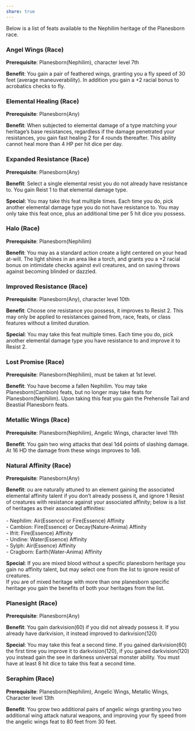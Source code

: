 ```yaml
---
share: true
---
```

Below is a list of feats available to the Nephilim heritage of the Planesborn race.

<h3><span><p>Angel Wings (Race)</p></span></h3><p><span><p><b>Prerequisite</b>:    Planesborn(Nephilim), character level 7th<br></p></span></p><p><span><p><b>Benefit</b>:    You gain a pair of feathered wings, granting you a fly speed of 30 feet (average maneuverability). In addition you gain a +2 racial bonus to acrobatics checks to fly.<br></p></span></p><h3><span><p>Elemental Healing (Race)</p></span></h3><p><span><p><b>Prerequisite</b>:    Planesborn(Any)<br></p></span></p><p><span><p><b>Benefit</b>:    When subjected to elemental damage of a type matching your heritage’s base resistances, regardless if the damage penetrated your resistances, you gain fast healing 2 for 4 rounds thereafter. This ability cannot heal more than 4 HP per hit dice per day.<br></p></span></p><h3><span><p>Expanded Resistance (Race)</p></span></h3><p><span><p><b>Prerequisite</b>:    Planesborn(Any)<br></p></span></p><p><span><p><b>Benefit</b>:    Select a single elemental resist you do not already have resistance to. You gain Reist 1 to that elemental damage type.<br></p></span></p><p><span><p><b>Special</b>:    You may take this feat multiple times. Each time you do, pick another elemental damage type you do not have resistance to. You may only take this feat once, plus an additional time per 5 hit dice you possess.<br></p></span></p><h3><span><p>Halo (Race)</p></span></h3><p><span><p><b>Prerequisite</b>:    Planesborn(Nephilim)<br></p></span></p><p><span><p><b>Benefit</b>:    You may as a standard action create a light centered on your head at-will. The light shines in an area like a torch, and grants you a +2 racial bonus on intimidate checks against evil creatures, and on saving throws against becoming blinded or dazzled.<br></p></span></p><h3><span><p>Improved Resistance (Race)</p></span></h3><p><span><p><b>Prerequisite</b>:    Planesborn(Any), character level 10th<br></p></span></p><p><span><p><b>Benefit</b>:    Choose one resistance you possess, it improves to Resist 2. This may only be applied to resistances gained from, race, feats, or class features without a limited duration.<br></p></span></p><p><span><p><b>Special</b>:    You may take this feat multiple times. Each time you do, pick another elemental damage type you have resistance to and improve it to Resist 2.<br></p></span></p><h3><span><p>Lost Promise (Race)</p></span></h3><p><span><p><b>Prerequisite</b>:    Planesborn(Nephilim), must be taken at 1st level.<br></p></span></p><p><span><p><b>Benefit</b>:    You have become a fallen Nephilim. You may take Planesborn(Cambion) feats, but no longer may take feats for Planesborn(Nephilim). Upon taking this feat you gain the Prehensile Tail and Beastial Planesborn feats.<br></p></span></p><h3><span><p>Metallic Wings (Race)</p></span></h3><p><span><p><b>Prerequisite</b>:    Planesborn(Nephilim), Angelic Wings, character level 11th<br></p></span></p><p><span><p><b>Benefit</b>:    You gain two wing attacks that deal 1d4 points of slashing damage. At 16 HD the damage from these wings improves to 1d6.<br></p></span></p><h3><span><p>Natural Affinity (Race)</p></span></h3><p><span><p><b>Prerequisite</b>:    Planesborn(Any)<br></p></span></p><p><span><p><b>Benefit</b>:    ou are naturally attuned to an element gaining the associated elemental affinity talent if you don’t already possess it, and ignore 1 Resist of creatures with resistance against your associated affinity; below is a list of heritages as their associated affinities:<br><br>- Nephilim: Air(Essence) or Fire(Essence) Affinity<br>- Cambion: Fire(Essence) or Decay(Nature-Anima) Affinity<br>- Ifrit: Fire(Essence) Affinity<br>- Undine: Water(Essence) Affinity<br>- Sylph: Air(Essence) Affinity<br>- Cragborn: Earth(Water-Anima) Affinity<br></p></span></p><p><span><p><b>Special</b>:    If you are mixed blood without a specific planesborn heritage you gain no affinity talent, but may select one from the list to ignore resist of creatures.<br>If you are of mixed heritage with more than one planesborn specific heritage you gain the benefits of both your heritages from the list.<br></p></span></p><h3><span><p>Planesight (Race)</p></span></h3><p><span><p><b>Prerequisite</b>:    Planesborn(Any)<br></p></span></p><p><span><p><b>Benefit</b>:    You gain darkvision(60) if you did not already possess it. If you already have darkvision, it instead improved to darkvision(120)<br></p></span></p><p><span><p><b>Special</b>:    You may take this feat a second time. If you gained darkvision(60) the first time you improve it to darkvision(120), if you gained darkvision(120) you instead gain the see in darkness universal monster ability. You must have at least 8 hit dice to take this feat a second time.<br></p></span></p><h3><span><p>Seraphim (Race)</p></span></h3><p><span><p><b>Prerequisite</b>:    Planesborn(Nephilim), Angelic Wings, Metallic Wings, Character level 13th<br></p></span></p><p><span><p><b>Benefit</b>:    You grow two additional pairs of angelic wings granting you two additional wing attack natural weapons, and improving your fly speed from the angelic wings feat to 80 feet from 30 feet.<br></p></span></p>